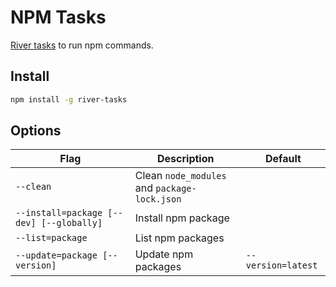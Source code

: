 # NPM Tasks

[River tasks](https://github.com/invrs/river#readme) to run npm commands.

## Install

```bash
npm install -g river-tasks
```

## Options

| Flag                                     | Description                                  | Default            |
| ---------------------------------------- | -------------------------------------------- | ------------------ |
| `--clean`                                | Clean `node_modules` and `package-lock.json` |                    |
| `--install=package [--dev] [--globally]` | Install npm package                          |                    |
| `--list=package`                         | List npm packages                            |                    |
| `--update=package [--version]`           | Update npm packages                          | `--version=latest` |
